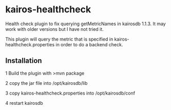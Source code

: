 # kairos-healthcheck
Health check plugin to fix querying getMetricNames in kairosdb 1.1.3.  It may work
with older versions but I have not tried it.

This plugin will query the metric that is specified in kairos-healthcheck.properties in order
to do a backend check.

Installation
------------

1 Build the plugin with >mvn package

2 copy the jar file into /opt/kairosdb/lib

3 copy kairos-healthcheck.properties into /opt/kairosdb/conf

4 restart kairosdb

